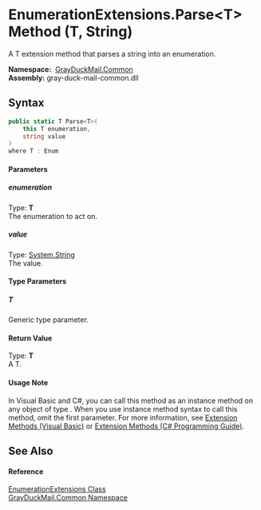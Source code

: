 EnumerationExtensions.Parse&lt;T> Method (T, String)
====================================================
A T extension method that parses a string into an enumeration.

  **Namespace:**  [GrayDuckMail.Common][1]  
  **Assembly:** gray-duck-mail-common.dll

Syntax
------

```csharp
public static T Parse<T>(
	this T enumeration,
	string value
)
where T : Enum

```

#### Parameters

##### *enumeration*
Type: **T**  
 The enumeration to act on.

##### *value*
Type: [System.String][2]  
 The value.

#### Type Parameters

##### *T*
Generic type parameter.

#### Return Value
Type: **T**  
 A T. 
#### Usage Note
In Visual Basic and C#, you can call this method as an instance method on any object of type . When you use instance method syntax to call this method, omit the first parameter. For more information, see [Extension Methods (Visual Basic)][3] or [Extension Methods (C# Programming Guide)][4].

See Also
--------

#### Reference
[EnumerationExtensions Class][5]  
[GrayDuckMail.Common Namespace][1]  

[1]: ../README.md
[2]: https://docs.microsoft.com/dotnet/api/system.string
[3]: https://docs.microsoft.com/dotnet/visual-basic/programming-guide/language-features/procedures/extension-methods
[4]: https://docs.microsoft.com/dotnet/csharp/programming-guide/classes-and-structs/extension-methods
[5]: README.md